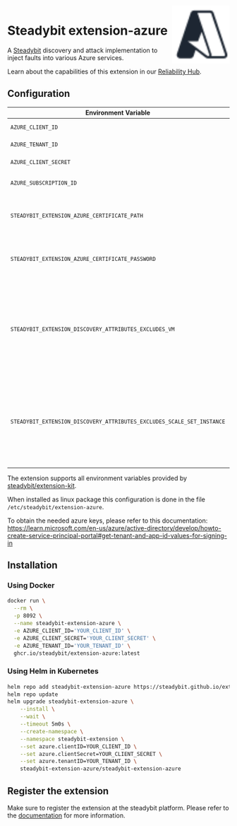 <img src="./logo.svg" height="130" align="right" alt="Azure logo">

# Steadybit extension-azure

A [Steadybit](https://www.steadybit.com/) discovery and attack implementation to inject faults into various Azure services.

Learn about the capabilities of this extension in our [Reliability Hub](https://hub.steadybit.com/extension/com.steadybit.extension_azure).

## Configuration

| Environment Variable                                                   | Helm value                                     | Meaning                                                                                                                | Required | Default |
|------------------------------------------------------------------------|------------------------------------------------|------------------------------------------------------------------------------------------------------------------------|----------|---------|
| `AZURE_CLIENT_ID`                                                      | azure.clientID                                 | Azure Client Id                                                                                                        | true     |         |
| `AZURE_TENANT_ID`                                                      | azure.tenantID                                 | Azure Tenant ID                                                                                                        | true     |         |
| `AZURE_CLIENT_SECRET`                                                  | azure.clientSecret                             | Azure Client Secret                                                                                                    | false    |         |
| `AZURE_SUBSCRIPTION_ID`                                                | azure.subscriptionID                           | Azure Subscription ID                                                                                                  | false    |         |
| `STEADYBIT_EXTENSION_AZURE_CERTIFICATE_PATH`                           | azure.certificatePath                          | Location of a certificate used to authenticate to azure                                                                | false    |         |
| `STEADYBIT_EXTENSION_AZURE_CERTIFICATE_PASSWORD`                       | azure.certificatePassword                      | Passphrase for the certificate used to authenticate to azure                                                           | false    |         |
| `STEADYBIT_EXTENSION_DISCOVERY_ATTRIBUTES_EXCLUDES_VM`                 | discovery.attributes.excludes.vm               | List of Target Attributes which will be excluded during discovery. Checked by key equality and supporting trailing "*" | false    |         |
| `STEADYBIT_EXTENSION_DISCOVERY_ATTRIBUTES_EXCLUDES_SCALE_SET_INSTANCE` | discovery.attributes.excludes.scaleSetInstance | List of Target Attributes which will be excluded during discovery. Checked by key equality and supporting trailing "*" | false    |         |

The extension supports all environment variables provided by [steadybit/extension-kit](https://github.com/steadybit/extension-kit#environment-variables).

When installed as linux package this configuration is done in the file `/etc/steadybit/extension-azure`.

To obtain the needed azure keys, please refer to this documentation:
https://learn.microsoft.com/en-us/azure/active-directory/develop/howto-create-service-principal-portal#get-tenant-and-app-id-values-for-signing-in

## Installation

### Using Docker

```sh
docker run \
  --rm \
  -p 8092 \
  --name steadybit-extension-azure \
  -e AZURE_CLIENT_ID='YOUR_CLIENT_ID' \
  -e AZURE_CLIENT_SECRET='YOUR_CLIENT_SECRET' \
  -e AZURE_TENANT_ID='YOUR_TENANT_ID' \
  ghcr.io/steadybit/extension-azure:latest
```

### Using Helm in Kubernetes

```sh
helm repo add steadybit-extension-azure https://steadybit.github.io/extension-azure
helm repo update
helm upgrade steadybit-extension-azure \
    --install \
    --wait \
    --timeout 5m0s \
    --create-namespace \
    --namespace steadybit-extension \
    --set azure.clientID=YOUR_CLIENT_ID \
    --set azure.clientSecret=YOUR_CLIENT_SECRET \
    --set azure.tenantID=YOUR_TENANT_ID \
    steadybit-extension-azure/steadybit-extension-azure
```

## Register the extension

Make sure to register the extension at the steadybit platform. Please refer to
the [documentation](https://docs.steadybit.com/integrate-with-steadybit/extensions/extension-installation) for more information.
